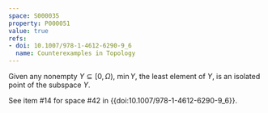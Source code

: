 ```yaml
---
space: S000035
property: P000051
value: true
refs:
- doi: 10.1007/978-1-4612-6290-9_6
  name: Counterexamples in Topology
---
```


Given any nonempty $Y \subseteq [0,\Omega)$, $\min Y$, the least element of $Y$, is an isolated point of the subspace $Y$.

See item #14 for space #42 in {{doi:10.1007/978-1-4612-6290-9_6}}.
